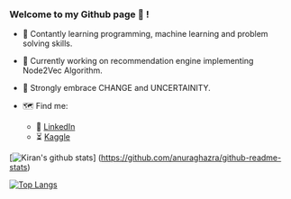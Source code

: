 ### Welcome to my Github page 👋 !

<!--
**kirank6/kirank6** is a ✨ _special_ ✨ repository because its `README.md` (this file) appears on your GitHub profile.

Here are some ideas to get you started:

- 🔭 I’m currently working on ...
- 🌱 I’m currently learning ...
- 👯 I’m looking to collaborate on ...
- 🤔 I’m looking for help with ...
- 💬 Ask me about ...
- 📫 How to reach me: ...
- 😄 Pronouns: ...
- ⚡ Fun fact: ...
-->

- :rainbow: Contantly learning programming, machine learning and problem solving skills.

- :evergreen_tree: Currently working on recommendation engine implementing Node2Vec Algorithm.

- :full_moon_with_face: Strongly embrace CHANGE and UNCERTAINITY.

- :world_map: Find me:
   - :wave: [LinkedIn](https://www.linkedin.com/in/kirankh/)
   - :hourglass_flowing_sand: [Kaggle](https://www.kaggle.com/khanalkiran/)



[![Kiran's github stats](https://github-readme-stats.vercel.app/api?username=kirank6&count_private=true&show_icons=true&theme=radical&hide_rank=false)] (https://github.com/anuraghazra/github-readme-stats)


[![Top Langs](https://github-readme-stats.vercel.app/api/top-langs/?username=kirank6)](https://github.com/anuraghazra/github-readme-stats)

